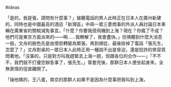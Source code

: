 #ideas 

「是的，我是張，請問有什麼事？」接聽電話的男人此時正在日本人在廣州新建的，同時也是中國最高的酒店「新灣區」中與一眾三菱商事的外派人員討論日本車輛在廣東省的關稅減免事宜。「什麼？你要我搭飛機到上海？現在？你瘋了不成？他們可是東京方面派來的——啊......我瞭解了，我會盡快。」彷彿聽到什麼大消息一般，文舟的臉色先是由憤怒轉變為緊張，再到順從，最後掛掉了電話「張先生，怎麼了？」文舟對桌的一眾日本人此時正用一種說不出是脅迫，還是狡詐的笑容質問著他。「沒事的，只是對方叫我趕緊去上海一趟，但跟各位的合作——」「不不不，我們就不打擾您辦急事了，張先生。」客套完後，那群日本人便坐起身來，全無表情的徑直離開了。

「操他媽的，王八蛋，南京的那群人如果不是因為什麼事把我叫到上海，